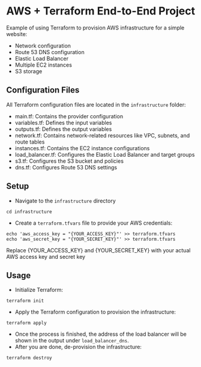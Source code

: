 # AWS + Terraform End-to-End Project
Example of using Terraform to provision AWS infrastructure for a simple website:
* Network configuration 
* Route 53 DNS configuration
* Elastic Load Balancer
* Multiple EC2 instances
* S3 storage

## Configuration Files
All Terraform configuration files are located in the `infrastructure` folder:
* main.tf: Contains the provider configuration
* variables.tf: Defines the input variables
* outputs.tf: Defines the output variables
* network.tf: Contains network-related resources like VPC, subnets, and route tables
* instances.tf: Contains the EC2 instance configurations
* load_balancer.tf: Configures the Elastic Load Balancer and target groups
* s3.tf: Configures the S3 bucket and policies
* dns.tf: Configures Route 53 DNS settings

## Setup
* Navigate to the `infrastructure` directory
```
cd infrastructure
```
* Create a `terraform.tfvars` file to provide your AWS credentials:
```
echo 'aws_access_key = "{YOUR_ACCESS_KEY}"' >> terraform.tfvars
echo 'aws_secret_key = "{YOUR_SECRET_KEY}"' >> terraform.tfvars
```
Replace {YOUR_ACCESS_KEY} and {YOUR_SECRET_KEY} with your actual AWS access key and secret key

## Usage
* Initialize Terraform:
```
terraform init
```
* Apply the Terraform configuration to provision the infrastructure:
```
terraform apply
```
* Once the process is finished, the address of the load balancer will be shown in the output under `load_balancer_dns`.
* After you are done, de-provision the infrastructure:
```
terraform destroy
```
